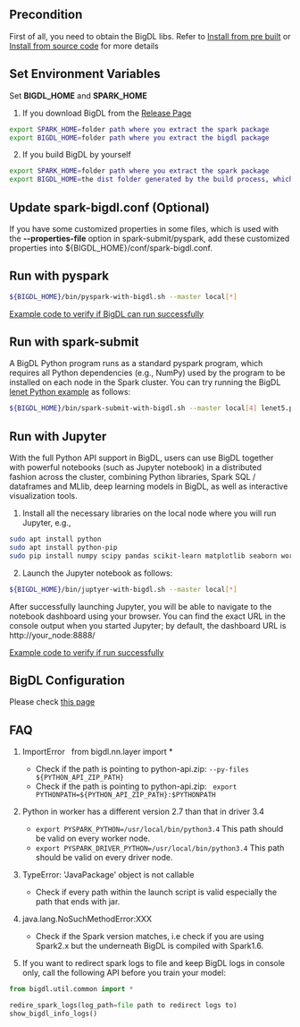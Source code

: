 ## **Precondition**
First of all, you need to obtain the BigDL libs. Refer to [Install from pre built](../ScalaUserGuide/install-pre-built.md)
or [Install from source code](../ScalaUserGuide/install-build-src.md) for more details


## **Set Environment Variables**
Set **BIGDL_HOME** and **SPARK_HOME**

1. If you download BigDL from the [Release Page](../release-download.md)
```bash
export SPARK_HOME=folder path where you extract the spark package
export BIGDL_HOME=folder path where you extract the bigdl package
```

2. If you build BigDL by yourself
```bash
export SPARK_HOME=folder path where you extract the spark package
export BIGDL_HOME=the dist folder generated by the build process, which is under the top level of the source folder
```

## **Update spark-bigdl.conf (Optional)**
If you have some customized properties in some files, which is used with the **--properties-file** option
in spark-submit/pyspark, add these customized properties into ${BIGDL_HOME}/conf/spark-bigdl.conf.

## **Run with pyspark**
```bash
${BIGDL_HOME}/bin/pyspark-with-bigdl.sh --master local[*]
```

[Example code to verify if BigDL can run successfully](run-from-pip.md#code.verification)

## **Run with spark-submit**
A BigDL Python program runs as a standard pyspark program, which requires all Python dependencies
(e.g., NumPy) used by the program to be installed on each node in the Spark cluster. You can try
running the BigDL [lenet Python example](https://github.com/intel-analytics/BigDL/tree/master/pyspark/bigdl/models/lenet)
as follows:

```bash
${BIGDL_HOME}/bin/spark-submit-with-bigdl.sh --master local[4] lenet5.py
```

## **Run with Jupyter**
With the full Python API support in BigDL, users can use BigDL together with powerful notebooks
(such as Jupyter notebook) in a distributed fashion across the cluster, combining Python libraries,
Spark SQL / dataframes and MLlib, deep learning models in BigDL, as well as interactive
visualization tools.

1. Install all the necessary libraries on the local node where you will run Jupyter, e.g., 
```bash
sudo apt install python
sudo apt install python-pip
sudo pip install numpy scipy pandas scikit-learn matplotlib seaborn wordcloud
```

2. Launch the Jupyter notebook as follows:
```bash
${BIGDL_HOME}/bin/juptyer-with-bigdl.sh --master local[*]
```

After successfully launching Jupyter, you will be able to navigate to the notebook dashboard using
your browser. You can find the exact URL in the console output when you started Jupyter; by default,
the dashboard URL is http://your_node:8888/

[Example code to verify if run successfully](run-from-pip.md#code.verification)

## **BigDL Configuration**
Please check [this page](../ScalaUserGuide/configuration.md)

## **FAQ**
1. ImportError   from bigdl.nn.layer import *
    - Check if the path is pointing to python-api.zip: ```--py-files ${PYTHON_API_ZIP_PATH} ```
    - Check if the path is pointing to python-api.zip: ``` export PYTHONPATH=${PYTHON_API_ZIP_PATH}:$PYTHONPATH```

2. Python in worker has a different version 2.7 than that in driver 3.4
    - ```export PYSPARK_PYTHON=/usr/local/bin/python3.4```  This path should be valid on every worker node.
    - ```export PYSPARK_DRIVER_PYTHON=/usr/local/bin/python3.4```  This path should be valid on every driver node.
  
3. TypeError: 'JavaPackage' object is not callable
    - Check if every path within the launch script is valid especially the path that ends with jar.

4. java.lang.NoSuchMethodError:XXX
    - Check if the Spark version matches, i.e check if you are using Spark2.x but the underneath BigDL is compiled with Spark1.6.

5. If you want to redirect spark logs to file and keep BigDL logs in console only, call the following API before you train your model:
```python
from bigdl.util.common import *

redire_spark_logs(log_path=file path to redirect logs to)
show_bigdl_info_logs()
```